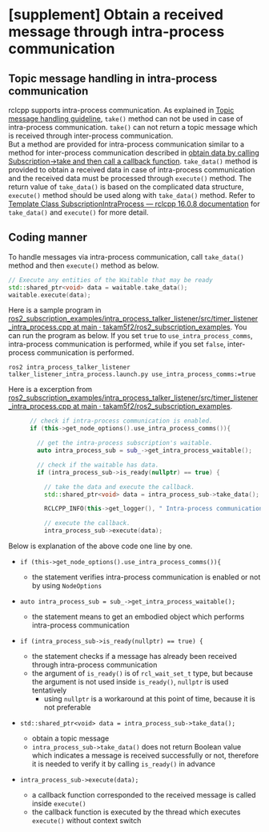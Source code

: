 # [supplement] Obtain a received message through intra-process communication

## Topic message handling in intra-process communication

rclcpp supports intra-process communication. As explained in [Topic message handling guideline](index.md), `take()` method can not be used in case of intra-process communication. `take()` can not return a topic message which is received through inter-process communication.  
But a method are provided for intra-process communication similar to a method for inter-process communication described in [obtain data by calling Subscription->take and then call a callback function](./index.md#3-obtain-data-by-calling-subscription-take-and-then-call-a-callback-function).
`take_data()` method is provided to obtain a received data in case of intra-process communication and the received data must be processed through `execute()` method. The return value of `take_data()` is based on the complicated data structure, `execute()` method should be used along with `take_data()` method.
Refer to [Template Class SubscriptionIntraProcess — rclcpp 16.0.8 documentation](http://docs.ros.org/en/humble/p/rclcpp/generated/classrclcpp_1_1experimental_1_1SubscriptionIntraProcess.html#_CPPv4N6rclcpp12experimental24SubscriptionIntraProcess9take_dataEv) for `take_data()` and `execute()` for more detail.

## Coding manner

To handle messages via intra-process communication, call `take_data()` method and then `execute()` method as below.

```c++
// Execute any entities of the Waitable that may be ready
std::shared_ptr<void> data = waitable.take_data();
waitable.execute(data);
```

Here is a sample program in [ros2_subscription_examples/intra_process_talker_listener/src/timer_listener_intra_process.cpp at main · takam5f2/ros2_subscription_examples](https://github.com/takam5f2/ros2_subscription_examples/blob/main/intra_process_talker_listener/src/timer_listener_intra_process.cpp).
You can run the program as below. If you set `true` to `use_intra_process_comms`, intra-process communication is performed, while if you set `false`, inter-process communication is performed.

```console
ros2 intra_process_talker_listener talker_listener_intra_process.launch.py use_intra_process_comms:=true
```

Here is a excerption from [ros2_subscription_examples/intra_process_talker_listener/src/timer_listener_intra_process.cpp at main · takam5f2/ros2_subscription_examples](https://github.com/takam5f2/ros2_subscription_examples/blob/main/intra_process_talker_listener/src/timer_listener_intra_process.cpp).

```c++
      // check if intra-process communication is enabled.
      if (this->get_node_options().use_intra_process_comms()){

        // get the intra-process subscription's waitable.
        auto intra_process_sub = sub_->get_intra_process_waitable();

        // check if the waitable has data.
        if (intra_process_sub->is_ready(nullptr) == true) {

          // take the data and execute the callback.
          std::shared_ptr<void> data = intra_process_sub->take_data();

          RCLCPP_INFO(this->get_logger(), " Intra-process communication is performed.");

          // execute the callback.
          intra_process_sub->execute(data);
```

Below is explanation of the above code one line by one.

- `if (this->get_node_options().use_intra_process_comms()){`

  - the statement verifies intra-process communication is enabled or not by using `NodeOptions`

- `auto intra_process_sub = sub_->get_intra_process_waitable();`

  - the statement means to get an embodied object which performs intra-process communication

- `if (intra_process_sub->is_ready(nullptr) == true) {`

  - the statement checks if a message has already been received through intra-process communication
  - the argument of `is_ready()` is of `rcl_wait_set_t` type, but because the argument is not used inside `is_ready()`, `nullptr` is used tentatively
    - using `nullptr` is a workaround at this point of time, because it is not preferable

- `std::shared_ptr<void> data = intra_process_sub->take_data();`

  - obtain a topic message
  - `intra_process_sub->take_data()` does not return Boolean value which indicates a message is received successfully or not, therefore it is needed to verify it by calling `is_ready()` in advance

- `intra_process_sub->execute(data);`
  - a callback function corresponded to the received message is called inside `execute()`
  - the callback function is executed by the thread which executes `execute()` without context switch
